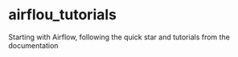 # airflou_tutorials
Starting with Airflow, following the quick star and tutorials from the documentation
